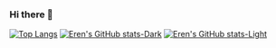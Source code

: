 ### Hi there 👋
[![Top Langs](https://github-readme-stats.vercel.app/api/top-langs/?username=erenkorkmazemre)](https://github.com/anuraghazra/github-readme-stats)
[![Eren's GitHub stats-Dark](https://github-readme-stats.vercel.app/api?username=erenkorkmazemre&show_icons=true&hide_rank=true&theme=dark#gh-dark-mode-only)](https://github.com/anuraghazra/github-readme-stats#gh-dark-mode-only)
[![Eren's GitHub stats-Light](https://github-readme-stats.vercel.app/api?username=erenkorkmazemre&show_icons=true&hide_rank=true&theme=default#gh-light-mode-only)](https://github.com/anuraghazra/github-readme-stats#gh-light-mode-only)

<!--
**erenkorkmazemre/erenkorkmazemre** is a ✨ _special_ ✨ repository because its `README.md` (this file) appears on your GitHub profile.

Here are some ideas to get you started:

- 🔭 I’m currently working on ...
- 🌱 I’m currently learning ...
- 👯 I’m looking to collaborate on ...
- 🤔 I’m looking for help with ...
- 💬 Ask me about ...
- 📫 How to reach me: ...
- 😄 Pronouns: ...
- ⚡ Fun fact: ...
-->
